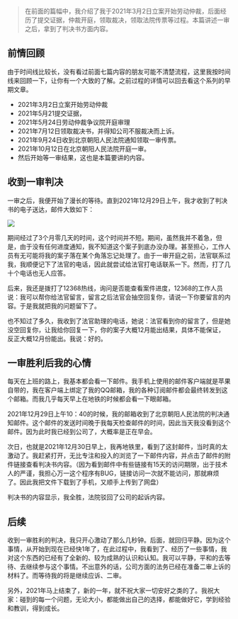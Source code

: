 >在前面的篇幅中，我介绍了我于2021年3月2日立案开始劳动仲裁，后面经历了提交证据，仲裁开庭，领取裁决，领取法院传票等过程。本篇讲述一审之后，拿到了判决书方面内容。

## 前情回顾

由于时间线比较长，没有看过前面七篇内容的朋友可能不清楚流程，这里我按时间线来回顾一下，让你有一个大致的了解。之前过程的详情可以回去看这个系列的早期文章。

- 2021年3月2日立案开始劳动仲裁
- 2021年5月21提交证据，
- 2021年5月24日劳动仲裁争议院开庭审理
- 2021年7月12日领取裁决书，并得知公司不服裁决而上诉。
- 2021年9月24日收到北京朝阳人民法院通知领取一审传票。
- 2021年10月12日在北京朝阳人民法院开庭一审。
- 然后开始等一审结果，这也是本篇要讲的内容。

## 收到一审判决

一审之后，我便开始了漫长的等待。直到2021年12月29日上午，我才收到了判决书的电子送达，邮件大致如下：

![](https://img1.d9tools.com/2022/03/1701.jpg)

期间经过了3个月零几天的时间，这个时间并不短。期间，虽然我并不着急，但是，由于没有任何进度通知，我不知道这个案子到底办没办理。甚至担心，工作人员有无可能将我的案子落在某个角落忘记处理了。由于一审开庭之前，法官联系过我，我顺便记下了法官的电话，因此就尝试给法官打电话联系一下。然而，打了几十个电话也无人应答。

后来，我还是拨打了12368热线，询问是否能查看案件进度，12368的工作人员说：我可以帮你给法官留言，留言之后法官会抽空回复你，请说一下你要留言的内容。于是我就把我的问题留下了。

也不知过了多久，我收到了法官助理的电话，她说：法官看到你的留言了，但是她没空回复你，让我给你回复一下，你的案子大概12月能出结果，具体不能保证，反正大概12月份能出。我说：好的。

## 一审胜利后我的心情

每天在上班的路上，我基本都会看一下邮件。我手机上使用的邮件客户端就是苹果自带的，我在客户端上绑定了我的QQ邮箱，我的各种订阅邮件都会最终转发到这个邮箱。而我几乎每天早上在地铁的时候都会看一下眼邮箱。

2021年12月29日上午10：40的时候，我的邮箱收到了北京朝阳人民法院的判决通知邮件。这个邮件的发送时间晚于我每天检查邮件的时间，因此当天我没看到这个邮件。因为此时我已经到公司了，大概率是正在早会。

次日，也就是2021年12月30日早上，我再地铁里，看到了这封邮件，当时真的太激动了。我赶紧打开，无比专注和投入的浏览了一下邮件内容，并点击了邮件的附件链接查看判决书内容。（因为看到邮件中有些链接有15天的访问期限，出于技术人的严谨，我担心万一这个程序有BUG，链接访问一次就不能访问，那就麻烦了。因此我把文件下载到了手机，又顺手上传到了网盘）

判决书的内容显示，我全胜，法院驳回了公司的起诉内容。

## 后续

收到一审胜利的判决，我只开心激动了那么几秒钟。后面，就回归平静。因为这个事情，从开始到现在已经快1年了，在此过程中，我看到了、经历了一些事情，我对这个东西的已经有了全新的、较为成熟的认识和认知。我可以平静，平和的去等待、去继续参与这个事情。不出意外的话，公司方面的法务已经在准备二审上诉的材料了。而等待我的将是继续应诉、二审。

另外，2021年马上结束了，新的一年，就不祝大家一切安好之类的了。我祝大家：碰到的每一个问题，无论大小，都能做出自己的选择，都能做好它，学到经验和教训，得到成长。